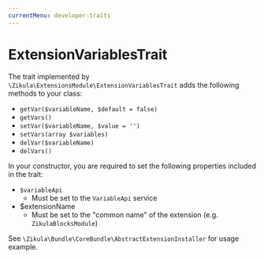 ```yaml
---
currentMenu: developer-traits
---
```

# ExtensionVariablesTrait

The trait implemented by `\Zikula\ExtensionsModule\ExtensionVariablesTrait` adds the following methods to your class:

- `getVar($variableName, $default = false)`
- `getVars()`
- `setVar($variableName, $value = '')`
- `setVars(array $variables)`
- `delVar($variableName)`
- `delVars()`

In your constructor, you are required to set the following properties included in the trait:

- `$variableApi`
  - Must be set to the `VariableApi` service
- $extensionName
  - Must be set to the "common name" of the extension (e.g. `ZikulaBlocksModule`)

See `\Zikula\Bundle\CoreBundle\AbstractExtensionInstaller` for usage example.
